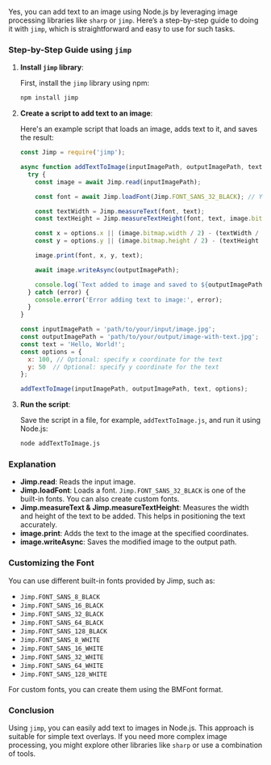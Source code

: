 Yes, you can add text to an image using Node.js by leveraging image processing libraries like `sharp` or `jimp`. Here’s a step-by-step guide to doing it with `jimp`, which is straightforward and easy to use for such tasks.

### Step-by-Step Guide using `jimp`

1. **Install `jimp` library**:
   
   First, install the `jimp` library using npm:

   ```bash
   npm install jimp
   ```

2. **Create a script to add text to an image**:

   Here's an example script that loads an image, adds text to it, and saves the result:

   ```javascript
   const Jimp = require('jimp');

   async function addTextToImage(inputImagePath, outputImagePath, text, options) {
     try {
       const image = await Jimp.read(inputImagePath);

       const font = await Jimp.loadFont(Jimp.FONT_SANS_32_BLACK); // You can change the font size and type

       const textWidth = Jimp.measureText(font, text);
       const textHeight = Jimp.measureTextHeight(font, text, image.bitmap.width);

       const x = options.x || (image.bitmap.width / 2) - (textWidth / 2);
       const y = options.y || (image.bitmap.height / 2) - (textHeight / 2);

       image.print(font, x, y, text);

       await image.writeAsync(outputImagePath);

       console.log(`Text added to image and saved to ${outputImagePath}`);
     } catch (error) {
       console.error('Error adding text to image:', error);
     }
   }

   const inputImagePath = 'path/to/your/input/image.jpg';
   const outputImagePath = 'path/to/your/output/image-with-text.jpg';
   const text = 'Hello, World!';
   const options = {
     x: 100, // Optional: specify x coordinate for the text
     y: 50  // Optional: specify y coordinate for the text
   };

   addTextToImage(inputImagePath, outputImagePath, text, options);
   ```

3. **Run the script**:

   Save the script in a file, for example, `addTextToImage.js`, and run it using Node.js:

   ```bash
   node addTextToImage.js
   ```

### Explanation

- **Jimp.read**: Reads the input image.
- **Jimp.loadFont**: Loads a font. `Jimp.FONT_SANS_32_BLACK` is one of the built-in fonts. You can also create custom fonts.
- **Jimp.measureText & Jimp.measureTextHeight**: Measures the width and height of the text to be added. This helps in positioning the text accurately.
- **image.print**: Adds the text to the image at the specified coordinates.
- **image.writeAsync**: Saves the modified image to the output path.

### Customizing the Font

You can use different built-in fonts provided by Jimp, such as:

- `Jimp.FONT_SANS_8_BLACK`
- `Jimp.FONT_SANS_16_BLACK`
- `Jimp.FONT_SANS_32_BLACK`
- `Jimp.FONT_SANS_64_BLACK`
- `Jimp.FONT_SANS_128_BLACK`
- `Jimp.FONT_SANS_8_WHITE`
- `Jimp.FONT_SANS_16_WHITE`
- `Jimp.FONT_SANS_32_WHITE`
- `Jimp.FONT_SANS_64_WHITE`
- `Jimp.FONT_SANS_128_WHITE`

For custom fonts, you can create them using the BMFont format.

### Conclusion

Using `jimp`, you can easily add text to images in Node.js. This approach is suitable for simple text overlays. If you need more complex image processing, you might explore other libraries like `sharp` or use a combination of tools.